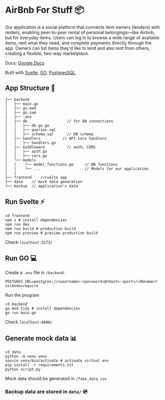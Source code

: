 # AirBnb For Stuff 📦

Our application is a social platform that connects item owners (lenders) with renters, enabling peer-to-peer rental of personal belongings—like Airbnb, but for everyday items. 
Users can log in to browse a wide range of available items, rent what they need, and complete payments directly through the app. Owners can list items they'd like to lend and also rent from others, creating a flexible, two-way marketplace. 

Docs: [Google Docs](https://docs.google.com/document/d/1pyazoKCPFO2WeYyncGOaY4HedAxXi0jh/edit)

Built with [Svelte](https://svelte.dev/), [GO](https://go.dev/), [PostgresSQL](https://www.postgresql.org/).

## App Structure 🧱

```
├── backend
│   ├── main.go
|   ├── go.mod
|   ├── go.sum
|   ├── .env
│   ├── db                  // for DB connections
│   │   ├── db.go.go
│   │   ├── queries.sql
│   │   ├── schema.sql      // DB schema
│   ├── handlers          // API core handlers
│   │   ├── handlers.go
|   ├── middleware          // auth, CORS
│   │   ├── auth.go
│   │   ├── cors.go
│   └── models
│   |    └── model_functions.go     // DB functions
│   |    └── ...                    // Models for our application
|   |
├── frontend    //svelte app
├── data    // mock data generation
└── backup  // application's data
```

## Run Svelte ⚡️

```
cd frontend
npm i # install dependencies
npm run dev 
npm run build # production build
npm run preview # preview production build
```

Check `localhost:5173/`

## Run GO 💻
 
Create a `.env` file in `/backend`:

```
POSTGRES_URL=postgres://<username>:<password>@<host>:<port>/<dbname>?sslmode=require
```

Run the program

```
cd backend
go mod tidy # install dependencies
go run main.go 
```

Check `localhost:8080/`

## Generate mock data 📊

```
cd data
python -m venv venv 
source venv/bin/activate # activate virtual env
pip install -r requirements.txt
python script.py
```

Mock data should be generated in `/fake_data_csv`

###  Backup data are stored in `data/` 💿
